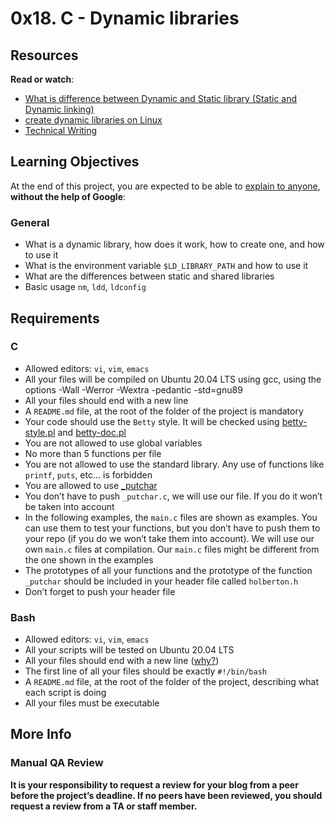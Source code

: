 
# 0x18. C - Dynamic libraries
## Resources

**Read or watch**:

-   [What is difference between Dynamic and Static library (Static and Dynamic linking)](https://intranet.hbtn.io/rltoken/FrHmqtTW-frrOt0yf2blOw "What is difference between Dynamic and Static library (Static and Dynamic linking)")
-   [create dynamic libraries on Linux](https://intranet.hbtn.io/rltoken/Zj0XtgNWUQyEYuABr47p8Q "create dynamic libraries on Linux")
-   [Technical Writing](https://intranet.hbtn.io/rltoken/NnmQ5eohod3BpT3r0cFlRA "Technical Writing")

## Learning Objectives

At the end of this project, you are expected to be able to  [explain to anyone](https://intranet.hbtn.io/rltoken/lGoZtRxuUUfU6ujbaKwHgw "explain to anyone"),  **without the help of Google**:

### General

-   What is a dynamic library, how does it work, how to create one, and how to use it
-   What is the environment variable  `$LD_LIBRARY_PATH`  and how to use it
-   What are the differences between static and shared libraries
-   Basic usage  `nm`,  `ldd`,  `ldconfig`

## Requirements

### C

-   Allowed editors:  `vi`,  `vim`,  `emacs`
-   All your files will be compiled on Ubuntu 20.04 LTS using gcc, using the options -Wall -Werror -Wextra -pedantic -std=gnu89
-   All your files should end with a new line
-   A  `README.md`  file, at the root of the folder of the project is mandatory
-   Your code should use the  `Betty`  style. It will be checked using  [betty-style.pl](https://github.com/holbertonschool/Betty/blob/master/betty-style.pl "betty-style.pl")  and  [betty-doc.pl](https://github.com/holbertonschool/Betty/blob/master/betty-doc.pl "betty-doc.pl")
-   You are not allowed to use global variables
-   No more than 5 functions per file
-   You are not allowed to use the standard library. Any use of functions like  `printf`,  `puts`, etc… is forbidden
-   You are allowed to use  [_putchar](https://github.com/holbertonschool/_putchar.c/blob/master/_putchar.c "_putchar")
-   You don’t have to push  `_putchar.c`, we will use our file. If you do it won’t be taken into account
-   In the following examples, the  `main.c`  files are shown as examples. You can use them to test your functions, but you don’t have to push them to your repo (if you do we won’t take them into account). We will use our own  `main.c`  files at compilation. Our  `main.c`  files might be different from the one shown in the examples
-   The prototypes of all your functions and the prototype of the function  `_putchar`  should be included in your header file called  `holberton.h`
-   Don’t forget to push your header file

### Bash

-   Allowed editors:  `vi`,  `vim`,  `emacs`
-   All your scripts will be tested on Ubuntu 20.04 LTS
-   All your files should end with a new line ([why?](http://unix.stackexchange.com/questions/18743/whats-the-point-in-adding-a-new-line-to-the-end-of-a-file/18789))
-   The first line of all your files should be exactly  `#!/bin/bash`
-   A  `README.md`  file, at the root of the folder of the project, describing what each script is doing
-   All your files must be executable

## More Info

### Manual QA Review

**It is your responsibility to request a review for your blog from a peer before the project’s deadline. If no peers have been reviewed, you should request a review from a TA or staff member.**
